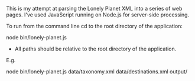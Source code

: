 This is my attempt at parsing the Lonely Planet XML into a series of web pages. I've used JavaScript running on Node.js for server-side processing.

To run from the command line cd to the root directory of the application:

node bin/lonely-planet.js <taxonomyfile> <destinationfile> <outputdirectory>

* All paths should be relative to the root directory of the application.

E.g.

node bin/lonely-planet.js data/taxonomy.xml data/destinations.xml output/